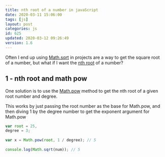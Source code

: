 ```yaml
---
title: nth root of a number in javaScript
date: 2020-03-11 15:06:00
tags: [js]
layout: post
categories: js
id: 625
updated: 2020-03-12 09:26:49
version: 1.6
---
```


Often I end up using [Math.sqrt](https://developer.mozilla.org/en-US/docs/Web/JavaScript/Reference/Global_Objects/Math/sqrt) in projects are a way to get the square root of a number, but what if I want the [nth root](https://en.wikipedia.org/wiki/Nth_root) of a number? 

<!-- more -->

## 1 - nth root and math pow

One solution is to use the [Math.pow](https://developer.mozilla.org/en-US/docs/Web/JavaScript/Reference/Global_Objects/Math/pow) method to get the nth root of a given root number and degree.

This works by just passing the root number as the base for Math.pow, and then diving 1 by the degree number to get the exponent argument for Math.pow

```js
var root = 25,
degree = 3;
 
var x = Math.pow(root, 1 / degree); // 5
 
console.log(Math.sqrt(num)); // 5
```